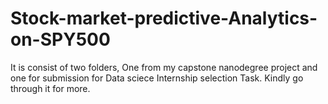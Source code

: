 # Stock-market-predictive-Analytics-on-SPY500

It is consist of two folders, One from my capstone nanodegree project and one for submission for Data sciece Internship selection Task.
Kindly go through it for more.

